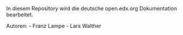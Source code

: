In diesem Repository wird die deutsche open.edx.org Dokumentation bearbeitet.

Autoren:
    - Franz Lampe
    - Lars Walther
